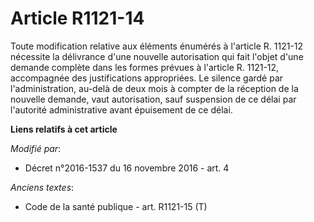 # Article R1121-14

Toute modification relative aux éléments énumérés à l'article R. 1121-12 nécessite la délivrance d'une nouvelle autorisation
qui fait l'objet d'une demande complète dans les formes prévues à l'article R. 1121-12, accompagnée des justifications
appropriées. Le silence gardé par l'administration, au-delà de deux mois à compter de la réception de la nouvelle demande,
vaut autorisation, sauf suspension de ce délai par l'autorité administrative avant épuisement de ce délai.

**Liens relatifs à cet article**

_Modifié par_:

  - Décret n°2016-1537 du 16 novembre 2016 - art. 4

_Anciens textes_:

  - Code de la santé publique - art. R1121-15 (T)
